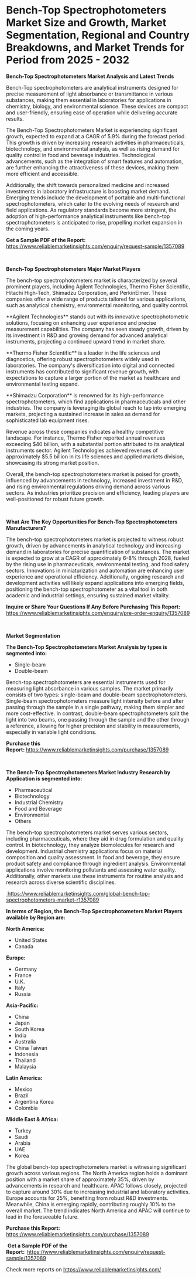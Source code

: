 <p><h1>Bench-Top Spectrophotometers Market Size and Growth, Market Segmentation, Regional and Country Breakdowns, and Market Trends for Period from 2025 -  2032</h1></p><p><strong>Bench-Top Spectrophotometers Market Analysis and Latest Trends</strong></p>
<p><p>Bench-Top spectrophotometers are analytical instruments designed for precise measurement of light absorbance or transmittance in various substances, making them essential in laboratories for applications in chemistry, biology, and environmental science. These devices are compact and user-friendly, ensuring ease of operation while delivering accurate results.</p><p>The Bench-Top Spectrophotometers Market is experiencing significant growth, expected to expand at a CAGR of 5.9% during the forecast period. This growth is driven by increasing research activities in pharmaceuticals, biotechnology, and environmental analysis, as well as rising demand for quality control in food and beverage industries. Technological advancements, such as the integration of smart features and automation, are further enhancing the attractiveness of these devices, making them more efficient and accessible.</p><p>Additionally, the shift towards personalized medicine and increased investments in laboratory infrastructure is boosting market demand. Emerging trends include the development of portable and multi-functional spectrophotometers, which cater to the evolving needs of research and field applications. As regulatory standards become more stringent, the adoption of high-performance analytical instruments like bench-top spectrophotometers is anticipated to rise, propelling market expansion in the coming years.</p></p>
<p><strong>Get a Sample PDF of the Report:&nbsp;</strong> <a href="https://www.reliablemarketinsights.com/enquiry/request-sample/1357089?utm_campaign=2240&utm_medium=2&utm_source=Github&utm_content=ia&utm_term=11042025&utm_id=bench-top-spectrophotometers">https://www.reliablemarketinsights.com/enquiry/request-sample/1357089</a></p>
<p>&nbsp;</p>
<p><strong>Bench-Top Spectrophotometers Major Market Players</strong></p>
<p><p>The bench-top spectrophotometers market is characterized by several prominent players, including Agilent Technologies, Thermo Fisher Scientific, Hitachi High-Tech, Shimadzu Corporation, and PerkinElmer. These companies offer a wide range of products tailored for various applications, such as analytical chemistry, environmental monitoring, and quality control.</p><p>**Agilent Technologies** stands out with its innovative spectrophotometric solutions, focusing on enhancing user experience and precise measurement capabilities. The company has seen steady growth, driven by its investment in R&D and growing demand for advanced analytical instruments, projecting a continued upward trend in market share.</p><p>**Thermo Fisher Scientific** is a leader in the life sciences and diagnostics, offering robust spectrophotometers widely used in laboratories. The company's diversification into digital and connected instruments has contributed to significant revenue growth, with expectations to capture a larger portion of the market as healthcare and environmental testing expand.</p><p>**Shimadzu Corporation** is renowned for its high-performance spectrophotometers, which find applications in pharmaceuticals and other industries. The company is leveraging its global reach to tap into emerging markets, projecting a sustained increase in sales as demand for sophisticated lab equipment rises.</p><p>Revenue across these companies indicates a healthy competitive landscape. For instance, Thermo Fisher reported annual revenues exceeding $40 billion, with a substantial portion attributed to its analytical instruments sector. Agilent Technologies achieved revenues of approximately $5.5 billion in its life sciences and applied markets division, showcasing its strong market position.</p><p>Overall, the bench-top spectrophotometers market is poised for growth, influenced by advancements in technology, increased investment in R&D, and rising environmental regulations driving demand across various sectors. As industries prioritize precision and efficiency, leading players are well-positioned for robust future growth.</p></p>
<p>&nbsp;</p>
<p><strong>What Are The Key Opportunities For Bench-Top Spectrophotometers Manufacturers?</strong></p>
<p><p>The bench-top spectrophotometers market is projected to witness robust growth, driven by advancements in analytical technology and increasing demand in laboratories for precise quantification of substances. The market is expected to grow at a CAGR of approximately 6-8% through 2028, fueled by the rising use in pharmaceuticals, environmental testing, and food safety sectors. Innovations in miniaturization and automation are enhancing user experience and operational efficiency. Additionally, ongoing research and development activities will likely expand applications into emerging fields, positioning the bench-top spectrophotometer as a vital tool in both academic and industrial settings, ensuring sustained market vitality.</p></p>
<p><strong>Inquire or Share Your Questions If Any Before Purchasing This Report:</strong> <a href="https://www.reliablemarketinsights.com/enquiry/pre-order-enquiry/1357089?utm_campaign=2240&utm_medium=2&utm_source=Github&utm_content=ia&utm_term=11042025&utm_id=bench-top-spectrophotometers">https://www.reliablemarketinsights.com/enquiry/pre-order-enquiry/1357089</a></p>
<p>&nbsp;</p>
<p><strong>Market Segmentation</strong></p>
<p><strong>The Bench-Top Spectrophotometers Market Analysis by types is segmented into:</strong></p>
<p><ul><li>Single-beam</li><li>Double-beam</li></ul></p>
<p><p>Bench-top spectrophotometers are essential instruments used for measuring light absorbance in various samples. The market primarily consists of two types: single-beam and double-beam spectrophotometers. Single-beam spectrophotometers measure light intensity before and after passing through the sample in a single pathway, making them simpler and more cost-effective. In contrast, double-beam spectrophotometers split the light into two beams, one passing through the sample and the other through a reference, allowing for higher precision and stability in measurements, especially in variable light conditions.</p></p>
<p><strong>Purchase this Report:&nbsp;</strong><a href="https://www.reliablemarketinsights.com/purchase/1357089?utm_campaign=2240&utm_medium=2&utm_source=Github&utm_content=ia&utm_term=11042025&utm_id=bench-top-spectrophotometers">https://www.reliablemarketinsights.com/purchase/1357089</a></p>
<p>&nbsp;</p>
<p><strong>The Bench-Top Spectrophotometers Market Industry Research by Application is segmented into:</strong></p>
<p><ul><li>Pharmaceutical</li><li>Biotechnology</li><li>Industrial Chemistry</li><li>Food and Beverage</li><li>Environmental</li><li>Others</li></ul></p>
<p><p>The bench-top spectrophotometers market serves various sectors, including pharmaceuticals, where they aid in drug formulation and quality control. In biotechnology, they analyze biomolecules for research and development. Industrial chemistry applications focus on material composition and quality assessment. In food and beverage, they ensure product safety and compliance through ingredient analysis. Environmental applications involve monitoring pollutants and assessing water quality. Additionally, other markets use these instruments for routine analysis and research across diverse scientific disciplines.</p></p>
<p><a href="https://www.reliablemarketinsights.com/global-bench-top-spectrophotometers-market-r1357089?utm_campaign=2240&utm_medium=2&utm_source=Github&utm_content=ia&utm_term=11042025&utm_id=bench-top-spectrophotometers">&nbsp;https://www.reliablemarketinsights.com/global-bench-top-spectrophotometers-market-r1357089</a></p>
<p><strong>In terms of Region, the Bench-Top Spectrophotometers Market Players available by Region are:</strong></p>
<p>
    <p> <strong> North America: </strong>
        <ul>
            <li>United States</li>
            <li>Canada</li>
        </ul>
        </p> 
    <p> <strong> Europe: </strong>
        <ul>
            <li>Germany</li>
            <li>France</li>
            <li>U.K.</li>
            <li>Italy</li>
            <li>Russia</li>
        </ul>
        </p> 
    <p> <strong> Asia-Pacific: </strong>
        <ul>
            <li>China</li>
            <li>Japan</li>
            <li>South Korea</li>
            <li>India</li>
            <li>Australia</li>
            <li>China Taiwan</li>
            <li>Indonesia</li>
            <li>Thailand</li>
            <li>Malaysia</li>
        </ul>
        </p> 
    <p> <strong> Latin America: </strong>
        <ul>
            <li>Mexico</li>
            <li>Brazil</li>
            <li>Argentina Korea</li>
            <li>Colombia</li>
        </ul>
        </p> 
    <p> <strong> Middle East & Africa: </strong>
        <ul>
            <li>Turkey</li>
            <li>Saudi</li>
            <li>Arabia</li>
            <li>UAE</li>
            <li>Korea</li>
        </ul>
    </p>
    </p>
<p><p>The global bench-top spectrophotometers market is witnessing significant growth across various regions. The North America region holds a dominant position with a market share of approximately 35%, driven by advancements in research and healthcare. APAC follows closely, projected to capture around 30% due to increasing industrial and laboratory activities. Europe accounts for 25%, benefiting from robust R&D investments. Meanwhile, China is emerging rapidly, contributing roughly 10% to the overall market. The trend indicates North America and APAC will continue to lead in the foreseeable future.</p></p>
<p><strong>Purchase this Report: </strong><a href="https://www.reliablemarketinsights.com/purchase/1357089?utm_campaign=2240&utm_medium=2&utm_source=Github&utm_content=ia&utm_term=11042025&utm_id=bench-top-spectrophotometers">https://www.reliablemarketinsights.com/purchase/1357089</a></p>
<p>&nbsp;<strong>Get a Sample PDF of the Report:&nbsp;&nbsp;</strong><a href="https://www.reliablemarketinsights.com/enquiry/request-sample/1357089?utm_campaign=2240&utm_medium=2&utm_source=Github&utm_content=ia&utm_term=11042025&utm_id=bench-top-spectrophotometers">https://www.reliablemarketinsights.com/enquiry/request-sample/1357089</a></p>
<p><strong></strong></p>
<p>Check more reports on <a href="https://www.reliablemarketinsights.com/?utm_campaign=2240&utm_medium=2&utm_source=Github&utm_content=ia&utm_term=11042025&utm_id=bench-top-spectrophotometers">https://www.reliablemarketinsights.com/</a></p>